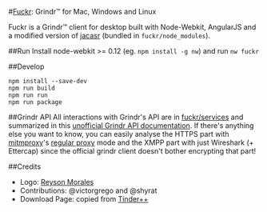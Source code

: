 #[Fuckr](http://fuckr.me/): Grindr™ for Mac, Windows and Linux

Fuckr is a Grindr™ client for desktop built with Node-Webkit, AngularJS and a modified version of [jacasr](https://github.com/tdebarochez/jacasr) (bundled in `fuckr/node_modules`).

##Run
Install node-webkit >= 0.12 (eg. `npm install -g nw`) and run `nw fuckr`

##Develop

    npm install --save-dev
    npm run build
    npm run run
    npm run package

##Grindr API
All interactions with Grindr's API are in [fuckr/services](fuckr/services) and summarized in this [unofficial Grindr API documentation](unofficial-grindr-api-documentation.md).
If there's anything else you want to know, you can easily analyse the HTTPS part with [mitmproxy](http://mitmproxy.org/)'s [regular proxy](https://mitmproxy.org/doc/modes.html) mode and the XMPP part with just Wireshark (+ Ettercap) since the official grindr client doesn't bother encrypting that part!

##Credits
- Logo: [Reyson Morales](http://reyson-morales.deviantart.com/)
- Contributions: @victorgrego and @shyrat
- Download Page: copied from [Tinder++](https://github.com/mfkp/tinderplusplus)
